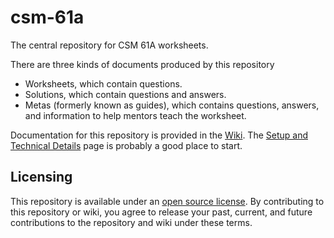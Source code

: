 # csm-61a

The central repository for CSM 61A worksheets. 

There are three kinds of documents produced by this repository
- Worksheets, which contain questions.
- Solutions, which contain questions and answers.
- Metas (formerly known as guides), which contains questions, answers, and information to help mentors teach the worksheet. 

Documentation for this repository is provided in the [Wiki](https://github.com/csmberkeley/csm-61a/wiki). The [Setup and Technical Details](https://github.com/csmberkeley/csm-61a/wiki/Setup-and-Technical-Details) page is probably a good place to start. 

## Licensing
This repository is available under an [open source license](https://github.com/csmberkeley/csm-61a/blob/main/LICENSE). 
By contributing to this repository or wiki, you agree to release your past, 
current, and future contributions to the repository and wiki under these terms. 